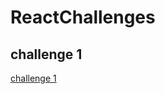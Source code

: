 # ReactChallenges
## challenge 1
[challenge 1](https://codesandbox.io/p/sandbox/reactchallenges-usestate2-forked-yy3l9s)
